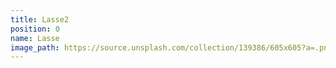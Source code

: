 ```yaml
---
title: Lasse2
position: 0
name: Lasse
image_path: https://source.unsplash.com/collection/139386/605x605?a=.png
---
```


